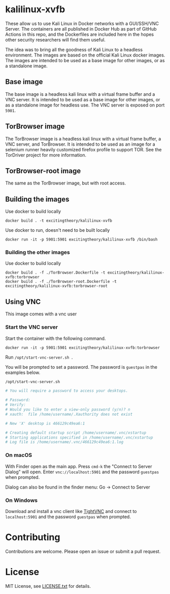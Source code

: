 # kalilinux-xvfb

These allow us to use Kali Linux in Docker networks with a GUI/SSH/VNC Server. The containers are all published in Docker Hub as part of GitHub Actions in this repo, and the Dockerfiles are included here in the hopes other security researchers will find them useful. 

The idea was to bring all the goodness of Kali Linux to a headless environment. The images are based on the official Kali Linux docker images. The images are intended to be used as a base image for other images, or as a standalone image.

## Base image

The base image is a headless kali linux with a virtual frame buffer and a VNC server. It is intended to be used as a base image for other images, or as a standalone image for headless use. The VNC server is exposed on port `5901`.

## TorBrowser image

The TorBrowser image is a headless kali linux with a virtual frame buffer, a VNC server, and TorBrowser. It is intended to be used as an image for a selenium runner heavily customized firefox profile to support TOR. See the TorDriver project for more information.

## TorBrowser-root image

The same as the TorBrowser image, but with root access.

## Building the images

Use docker to build locally
```
docker build . -t excitingtheory/kalilinux-xvfb 
```

Use docker to run, doesn't need to be built locally
```
docker run -it -p 5901:5901 excitingtheory/kalilinux-xvfb /bin/bash
```

### Building the other images

Use docker to build locally

```
docker build . -f ./TorBrowser.Dockerfile -t excitingtheory/kalilinux-xvfb:torbrowser
docker build . -f ./TorBrowser-root.Dockerfile -t excitingtheory/kalilinux-xvfb:torbrowser-root
```

## Using VNC

This image comes with a vnc user

### Start the VNC server

Start the container with the following command.

```
docker run -it -p 5901:5901 excitingtheory/kalilinux-xvfb:torbrowser
```


Run `/opt/start-vnc-server.sh `.

You will be prompted to set a password. The password is `guestpas` in the examples below.

``` bash
/opt/start-vnc-server.sh 

# You will require a password to access your desktops.

# Password: 
# Verify:   
# Would you like to enter a view-only password (y/n)? n
# xauth:  file /home/username/.Xauthority does not exist

# New 'X' desktop is 466129c49ea6:1

# Creating default startup script /home/username/.vnc/xstartup
# Starting applications specified in /home/username/.vnc/xstartup
# Log file is /home/username/.vnc/466129c49ea6:1.log
```


### On macOS

With Finder open as the main app. Press `cmd-k` the "Connect to Server Dialog" will open. Enter `vnc://localhost:5901` and the password `guestpas` when prompted.

Dialog can also be found in the finder menu: Go -> Connect to Server

### On Windows

Download and install a vnc client like [TightVNC](https://www.tightvnc.com/download.php) and connect to `localhost:5901` and the password `guestpas` when prompted.


# Contributing

Contributions are welcome. Please open an issue or submit a pull request.

# License

MIT License, see [LICENSE.txt](LICENSE.txt) for details.
